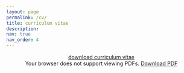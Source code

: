 ```yaml
---
layout: page
permalink: /cv/
title: curriculum vitae
description:
nav: true
nav_order: 4
---
```


<!-- Centered download button -->
<div style="text-align: center;">
  <a href="{{ cv_pdf | relative_url }}" download="[Marco Rosso] Curriculum Vitae.pdf" class="download-button">
    download curriculum vitae
  </a>
</div>

<!-- Responsive PDF viewer with fallback -->
<div style="text-align: center;">
  <object data="{{ cv_pdf | relative_url }}" type="application/pdf" width="80%" height="600px">
    Your browser does not support viewing PDFs. 
    <a href="{{ cv_pdf | relative_url }}" download="[Marco Rosso] Curriculum Vitae.pdf">Download PDF</a>
  </object>
</div>
